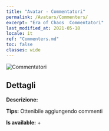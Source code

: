 ```yaml
---
title: "Avatar - Commentatori"
permalink: /Avatars/Commenters/
excerpt: "Era of Chaos  Commentatori"
last_modified_at: 2021-05-18
locale: it
ref: "Commenters.md"
toc: false
classes: wide
---
```

 ![Commentatori](/images/a/avatarFrame_14.png)

## Dettagli

 **Descrizione:**  

 **Tips:** Ottenibile aggiungendo commenti 

 **Is available:**  + 

